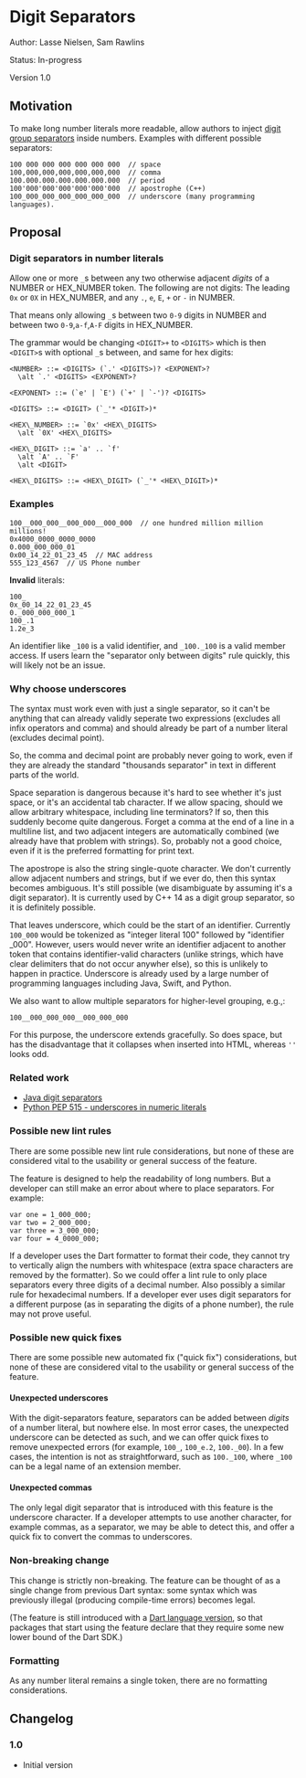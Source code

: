 # Digit Separators

Author: Lasse Nielsen, Sam Rawlins

Status: In-progress

Version 1.0

## Motivation

To make long number literals more readable, allow authors to inject [digit
group separators][] inside numbers. Examples with different possible separators:

```none
100 000 000 000 000 000 000  // space 
100,000,000,000,000,000,000  // comma
100.000.000.000.000.000.000  // period
100'000'000'000'000'000'000  // apostrophe (C++)
100_000_000_000_000_000_000  // underscore (many programming languages).
```

## Proposal

### Digit separators in number literals

Allow one or more `_`s between any two otherwise adjacent _digits_ of a NUMBER
or HEX\_NUMBER token. The following are not digits: The leading `0x` or `0X` in
HEX\_NUMBER, and any `.`, `e`, `E`, `+` or `-` in NUMBER.

That means only allowing `_`s between two `0-9` digits in NUMBER and between
two `0-9`,`a-f`,`A-F` digits in HEX\_NUMBER.

The grammar would be changing `<DIGIT>+` to `<DIGITS>` which is then `<DIGIT>`s
with optional `_`s between, and same for hex digits:

```bnf
<NUMBER> ::= <DIGITS> (`.' <DIGITS>)? <EXPONENT>?
  \alt `.' <DIGITS> <EXPONENT>?

<EXPONENT> ::= (`e' | `E') (`+' | `-')? <DIGITS>

<DIGITS> ::= <DIGIT> (`_'* <DIGIT>)*

<HEX\_NUMBER> ::= `0x' <HEX\_DIGITS>
  \alt `0X' <HEX\_DIGITS>

<HEX\_DIGIT> ::= `a' .. `f'
  \alt `A' .. `F'
  \alt <DIGIT>

<HEX\_DIGITS> ::= <HEX\_DIGIT> (`_'* <HEX\_DIGIT>)*
```

### Examples

```none
100__000_000__000_000__000_000  // one hundred million million millions!
0x4000_0000_0000_0000
0.000_000_000_01
0x00_14_22_01_23_45  // MAC address
555_123_4567  // US Phone number
```

**Invalid** literals:

```none
100_
0x_00_14_22_01_23_45 
0._000_000_000_1
100_.1
1.2e_3
```

An identifier like `_100` is a valid identifier, and `_100._100` is a valid
member access. If users learn the "separator only between digits" rule quickly,
this will likely not be an issue.

### Why choose underscores

The syntax must work even with just a single separator, so it can't be anything
that can already validly seperate two expressions (excludes all infix operators
and comma) and should already be part of a number literal (excludes decimal
point).

So, the comma and decimal point are probably never going to work, even if they
are already the standard "thousands separator" in text in different parts of
the world.

Space separation is dangerous because it's hard to see whether it's just space,
or it's an accidental tab character. If we allow spacing, should we allow
arbitrary whitespace, including line terminators? If so, then this suddenly
become quite dangerous. Forget a comma at the end of a line in a multiline
list, and two adjacent integers are automatically combined (we already have
that problem with strings). So, probably not a good choice, even if it is the
preferred formatting for print text.

The apostrope is also the string single-quote character. We don't currently
allow adjacent numbers and strings, but if we ever do, then this syntax becomes
ambiguous. It's still possible (we disambiguate by assuming it's a digit
separator). It is currently used by C++ 14 as a digit group separator, so it is
definitely possible.

That leaves underscore, which could be the start of an identifier. Currently
`100_000` would be tokenized as "integer literal 100" followed by "identifier
_000". However, users would never write an identifier adjacent to another token
that contains identifier-valid characters (unlike strings, which have clear
delimiters that do not occur anywher else), so this is unlikely to happen in
practice. Underscore is already used by a large number of programming languages
including Java, Swift, and Python.

We also want to allow multiple separators for higher-level grouping, e.g.,:

```none
100__000_000_000__000_000_000
```

For this purpose, the underscore extends gracefully. So does space, but has the
disadvantage that it collapses when inserted into HTML, whereas `''` looks odd.

### Related work

* [Java digit separators](https://docs.oracle.com/javase/8/docs/technotes/guides/language/underscores-literals.html)
* [Python PEP 515 - underscores in numeric literals](https://peps.python.org/pep-0515/)

### Possible new lint rules

There are some possible new lint rule considerations, but none of these are
considered vital to the usability or general success of the feature.

The feature is designed to help the readability of long numbers. But a
developer can still make an error about where to place separators. For example:

```
var one = 1_000_000;
var two = 2_000_000;
var three = 3_000_000;
var four = 4_0000_000;
```

If a developer uses the Dart formatter to format their code, they cannot try to
vertically align the numbers with whitespace (extra space characters are
removed by the formatter). So we could offer a lint rule to only place
separators every three digits of a decimal number. Also possibly a similar rule
for hexadecimal numbers. If a developer ever uses digit separators for a
different purpose (as in separating the digits of a phone number), the rule may
not prove useful.

### Possible new quick fixes

There are some possible new automated fix ("quick fix") considerations, but
none of these are considered vital to the usability or general success of the
feature.

#### Unexpected underscores

With the digit-separators feature, separators can be added between _digits_ of
a number literal, but nowhere else. In most error cases, the unexpected
underscore can be detected as such, and we can offer quick fixes to remove
unexpected errors (for example, `100_`, `100_e.2`, `100._00`). In a few cases,
the intention is not as straightforward, such as `100._100`, where `_100` can
be a legal name of an extension member.

#### Unexpected commas

The only legal digit separator that is introduced with this feature is the
underscore character. If a developer attempts to use another character, for
example commas, as a separator, we may be able to detect this, and offer a
quick fix to convert the commas to underscores.

### Non-breaking change

This change is strictly non-breaking. The feature can be thought of as a single
change from previous Dart syntax: some syntax which was previously illegal
(producing compile-time errors) becomes legal.

(The feature is still introduced with a [Dart language version][], so that
packages that start using the feature declare that they require some new lower
bound of the Dart SDK.)

### Formatting

As any number literal remains a single token, there are no formatting
considerations.

## Changelog

### 1.0

- Initial version

[digit group separators]: https://en.wikipedia.org/wiki/Decimal_separator#Digit_grouping
[Dart language version]: https://github.com/dart-lang/language/blob/main/accepted/2.8/language-versioning/feature-specification.md
